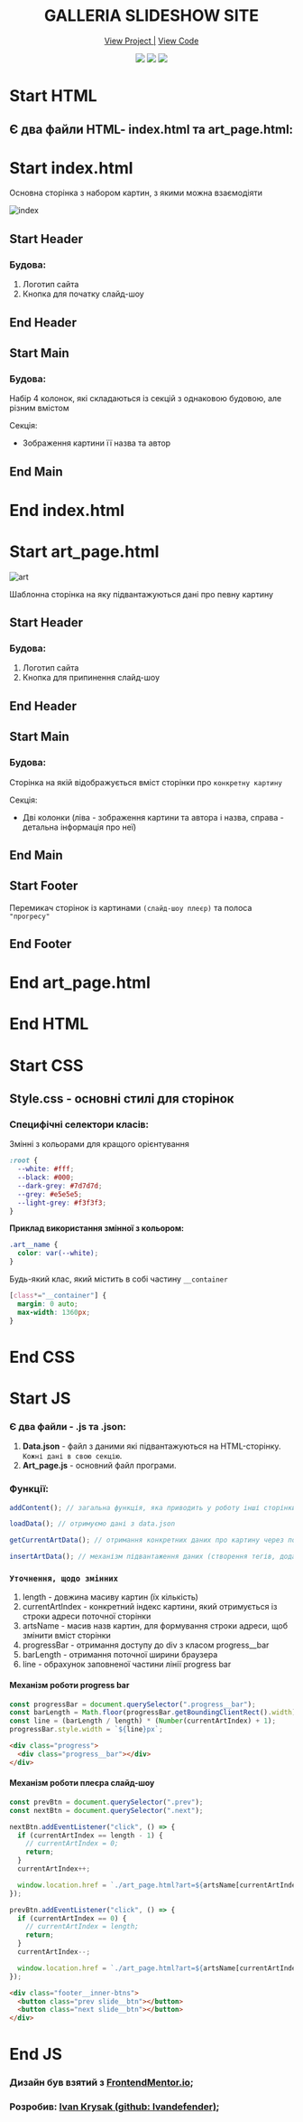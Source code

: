 <h1 align="center">GALLERIA SLIDESHOW SITE</h1>

<div align="center">
 <a href="https://ivandefender.github.io/Galleria/index.html">View Project |</a>
 <a href="https://github.com/Ivandefender/Galleria/blob/main/js/art_page.js">View Code</a>
</div>

<p align="center">
<img src="https://img.shields.io/badge/HTML-orange?style=for-the-badge&logo=html&logoColor=orange">
<img src="https://img.shields.io/badge/css-blue?style=for-the-badge&logo=css&logoColor=blue">
<img src="https://img.shields.io/badge/JavaScript-yellow?style=for-the-badge&logo=JavaScript&logoColor=yellow&labelColor=black">
</p>

# Start HTML

## **Є два файли HTML-** index.html та art_page.html:

# Start index.html

Основна сторінка з набором картин, з якими можна взаємодіяти

![index](./index.png "main_page")

## Start Header

### **Будова:**

1. Логотип сайта
2. Кнопка для початку слайд-шоу

## End Header

## Start Main

### **Будова:**

Набір 4 колонок, які складаються із секцій з однаковою будовою, але різним вмістом

Секція:

- Зображення картини її назва та автор

## End Main

# End index.html

# Start art_page.html

![art](./template.png "template_page (art)")

Шаблонна сторінка на яку підвантажуються дані про певну картину

## Start Header

### **Будова:**

1. Логотип сайта
2. Кнопка для припинення слайд-шоу

## End Header

## Start Main

### **Будова:**

Сторінка на якій відображується вміст сторінки про `конкретну картину`

Секція:

- Дві колонки (ліва - зображення картини та автора і назва, справа - детальна інформація про неї)

## End Main

## Start Footer

Перемикач сторінок із картинами `(слайд-шоу плеєр)` та полоса `"прогресу"`

## End Footer

# End art_page.html

# End HTML

# Start CSS

## **Style.css** - основні стилі для сторінок

### **Специфічні селектори класів:**

Змінні з кольорами для кращого орієнтування

```css
:root {
  --white: #fff;
  --black: #000;
  --dark-grey: #7d7d7d;
  --grey: #e5e5e5;
  --light-grey: #f3f3f3;
}
```

**Приклад використання змінної з кольором:**

```css
.art__name {
  color: var(--white);
}
```

Будь-який клас, який містить в собі частину `__container`

```css
[class*="__container"] {
  margin: 0 auto;
  max-width: 1360px;
}
```

# End CSS

# Start JS

### **Є два файли -** .js та .json:

1. **Data.json** - файл з даними які підвантажуються на HTML-сторінку. `Кожні дані в свою секцію`.
2. **Art_page.js** - основний файл програми.

### **Функції:**

```javascript
addContent(); // загальна функція, яка приводить у роботу інші сторінки для підвантаження на вмісту

loadData(); // отримуємо дані з data.json

getCurrentArtData(); // отримання конкретних даних про картину через посилання

insertArtData(); // механізм підвантаження даних (створення тегів, додавання інформації в теги, зміна стилів)
```

### `Уточнення, щодо змінних`

1. length - довжина масиву картин (їх кількість)
2. currentArtIndex - конкретний індекс картини, який отримується із строки адреси поточної сторінки 
3. artsName - масив назв картин, для формування строки адреси, щоб змінити вміст сторінки
4. progressBar - отримання доступу до div з класом progress__bar
5. barLength - отримання поточної ширини браузера 
6. line - обрахунок заповненої частини лінії progress bar

#### **Механізм роботи progress bar**

```javascript
const progressBar = document.querySelector(".progress__bar");
const barLength = Math.floor(progressBar.getBoundingClientRect().width);
const line = (barLength / length) * (Number(currentArtIndex) + 1);
progressBar.style.width = `${line}px`;
```

```html
<div class="progress">
  <div class="progress__bar"></div>
</div>
```

#### **Механізм роботи плеєра слайд-шоу**

```javascript
const prevBtn = document.querySelector(".prev");
const nextBtn = document.querySelector(".next");

nextBtn.addEventListener("click", () => {
  if (currentArtIndex == length - 1) {
    // currentArtIndex = 0;
    return;
  }
  currentArtIndex++;

  window.location.href = `./art_page.html?art=${artsName[currentArtIndex]}&&index=${currentArtIndex}`;
});

prevBtn.addEventListener("click", () => {
  if (currentArtIndex == 0) {
    // currentArtIndex = length;
    return;
  }
  currentArtIndex--;

  window.location.href = `./art_page.html?art=${artsName[currentArtIndex]}&&index=${currentArtIndex}`;
});
```

```html
<div class="footer__inner-btns">
  <button class="prev slide__btn"></button>
  <button class="next slide__btn"></button>
</div>
```

# End JS

### Дизайн був взятий з [FrontendMentor.io](https://www.frontendmentor.io/challenges/galleria-slideshow-site-tEA4pwsa6);

### Розробив: [Ivan Krysak (github: Ivandefender)](https://github.com/Ivandefender);
